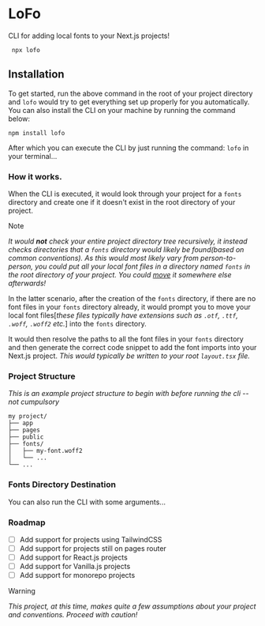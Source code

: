 # LoFo

CLI for adding local fonts to your Next.js projects!

```
 npx lofo
```

## Installation

To get started, run the above command in the root of your project directory and `lofo` would try to get everything set up properly for you automatically. You can also install the CLI on your machine by running the command below:

```
npm install lofo
```

After which you can execute the CLI by just running the command: `lofo` in your terminal...

### How it works.

When the CLI is executed, it would look through your project for a `fonts` directory and create one if it doesn't exist in the root directory of your project.

> [!NOTE]
> _It would **not** check your entire project directory tree recursively, it instead checks directories that a `fonts` directory would likely be found(based on common conventions). As this would most likely vary from person-to-person, you could put all your local font files in a directory named `fonts` in the root directory of your project. You could [move]() it somewhere else afterwards!_

In the latter scenario, after the creation of the `fonts` directory, if there are no font files in your `fonts` directory already, it would prompt you to move your local font files[_these files typically have extensions such as `.otf`, `.ttf`, `.woff`, `.woff2` etc._] into the `fonts` directory.

It would then resolve the paths to all the font files in your `fonts` directory and then generate the correct code snippet to add the font imports into your Next.js project. _This would typically be written to your root `layout.tsx` file._

### Project Structure

_This is an example project structure to begin with before running the cli -- not cumpulsory_

```
my project/
├── app
├── pages
├── public
├── fonts/
│   ├── my-font.woff2
│   └── ...
└── ...
```

### Fonts Directory Destination

You can also run the CLI with some arguments...

### Roadmap

- [ ] Add support for projects using TailwindCSS
- [ ] Add support for projects still on pages router
- [ ] Add support for React.js projects
- [ ] Add support for Vanilla.js projects
- [ ] Add support for monorepo projects

> [!WARNING]
> _This project, at this time, makes quite a few assumptions about your project and conventions. Proceed with caution!_
